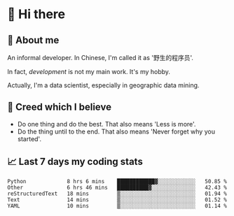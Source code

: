 # 👋 Hi there

## :speech_balloon: About me

An informal developer. In Chinese, I'm called it as '野生的程序员'.

In fact, _development_ is not my main work. It's my hobby.

Actually, I'm a data scientist, especially in geographic data mining.

## :see_no_evil: Creed which I believe

- Do one thing and do the best. That also means 'Less is more'.
- Do the thing until to the end. That also means 'Never forget why you started'.

## :chart_with_upwards_trend: Last 7 days my coding stats

<!--START_SECTION:waka-->
```text
Python             8 hrs 6 mins    ████████████▓░░░░░░░░░░░░   50.85 % 
Other              6 hrs 46 mins   ██████████▓░░░░░░░░░░░░░░   42.43 % 
reStructuredText   18 mins         ▒░░░░░░░░░░░░░░░░░░░░░░░░   01.94 % 
Text               14 mins         ▒░░░░░░░░░░░░░░░░░░░░░░░░   01.52 % 
YAML               10 mins         ▒░░░░░░░░░░░░░░░░░░░░░░░░   01.14 % 
```
<!--END_SECTION:waka-->
